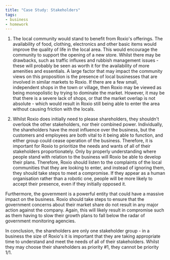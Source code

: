 ```yaml
---
title: "Case Study: Stakeholders"
tags:
- business
- homework
---
```


1) The local community would stand to benefit from Roxio's offerings. The availability of food, clothing, electronics and other basic items would improve the quality of life in the local area. This would encourage the community to support the opening of a new store. Whilst there may be drawbacks, such as traffic influxes and rubbish management issues - these will probably be seen as worth it for the availability of more amenities and essentials.
A large factor that may impact the community views on this proposition is the presence of local businesses that are involved in similar markets to Roxio. If there are a few small, independent shops in the town or village, then Roxio may be viewed as being monopolistic by trying to dominate the market. However, it may be that there is a severe lack of shops, or that the market overlap is not absolute - which would result in Roxio still being able to enter the area without causing friction with the locals.


2) Whilst Roxio does initially need to please shareholders, they shouldn't overlook the other stakeholders, nor their combined power. Individually, the shareholders have the most influence over the business, but the customers and employees are both vital to it being able to function, and either group could cease operation of the business. Therefore, it is important for Roxio to prioritize the needs and wants of all of their stakeholders proportionately. Only by properly understanding where people stand with relation to the business will Roxio be able to develop their plans. 
Therefore, Roxio should listen to the complaints of the local communities that they are looking to enter, and instead of ignoring them, they should take steps to meet a compromise. If they appear as a human organisation rather than a robotic one, people will be more likely to accept their presence, even if they initially opposed it. 

Furthermore, the government is a powerful entity that could have a massive impact on the business. Roxio should take steps to ensure that the government concerns about their market share do not result in any major action against the company. Again, this will likely result in compromise such as them having to slow their growth plans to fall below the radar of government monitoring agencies.

In conclusion, the shareholders are only one stakeholder group - in a business the size of Roxio's it is important that they are taking appropriate time to understand and meet the needs of all of their stakeholders. Whilst they may choose their shareholders as priority #1, they cannot be priority 1/1.

‎‎